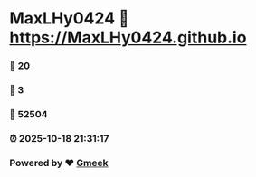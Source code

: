 # MaxLHy0424 :link: https://MaxLHy0424.github.io 
### :page_facing_up: [20](https://MaxLHy0424.github.io/tag.html) 
### :speech_balloon: 3 
### :hibiscus: 52504 
### :alarm_clock: 2025-10-18 21:31:17 
### Powered by :heart: [Gmeek](https://github.com/Meekdai/Gmeek)
